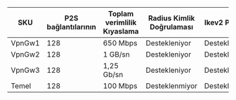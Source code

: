 | **SKU** | **P2S bağlantılarının**| **Toplam verimlilik Kıyaslama** | **Radius Kimlik Doğrulaması** | **Ikev2 P2S VPN** |
|---|---|---|---| --- |
| VpnGw1 | 128 | 650 Mbps  | Destekleniyor     | Destekleniyor |
| VpnGw2 | 128 | 1 GB/sn     | Destekleniyor     | Destekleniyor |
| VpnGw3 | 128 | 1,25 Gb/sn | Destekleniyor     | Destekleniyor |
| Temel  | 128 | 100 Mbps  | Desteklenmiyor | Desteklenmiyor |